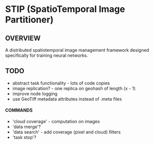 # STIP (SpatioTemporal Image Partitioner)
## OVERVIEW
A distributed spatiotemporal image management framework designed specifically for training neural networks.

## TODO
- abstract task functionality - lots of code copies
- image replication? - one replica on geohash of length (x - 1)
- improve node logging
- use GeoTiff metadata attributes instead of .meta files
#### COMMANDS 
- 'cloud coverage' - computation on images
- 'data merge'?
- 'data search' - add coverage (pixel and cloud) filters
- 'task stop'?

